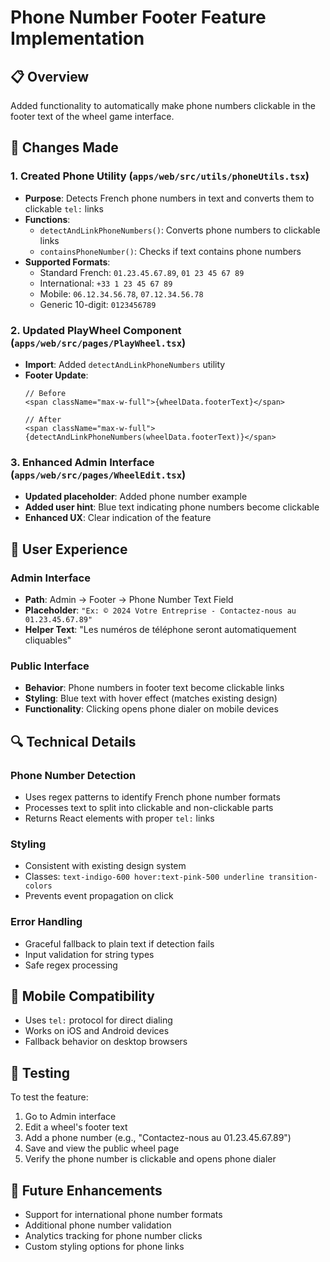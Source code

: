 # Phone Number Footer Feature Implementation

## 📋 Overview
Added functionality to automatically make phone numbers clickable in the footer text of the wheel game interface.

## 🔧 Changes Made

### 1. Created Phone Utility (`apps/web/src/utils/phoneUtils.tsx`)
- **Purpose**: Detects French phone numbers in text and converts them to clickable `tel:` links
- **Functions**:
  - `detectAndLinkPhoneNumbers()`: Converts phone numbers to clickable links
  - `containsPhoneNumber()`: Checks if text contains phone numbers
- **Supported Formats**:
  - Standard French: `01.23.45.67.89`, `01 23 45 67 89`
  - International: `+33 1 23 45 67 89`
  - Mobile: `06.12.34.56.78`, `07.12.34.56.78`
  - Generic 10-digit: `0123456789`

### 2. Updated PlayWheel Component (`apps/web/src/pages/PlayWheel.tsx`)
- **Import**: Added `detectAndLinkPhoneNumbers` utility
- **Footer Update**: 
  ```tsx
  // Before
  <span className="max-w-full">{wheelData.footerText}</span>
  
  // After  
  <span className="max-w-full">{detectAndLinkPhoneNumbers(wheelData.footerText)}</span>
  ```

### 3. Enhanced Admin Interface (`apps/web/src/pages/WheelEdit.tsx`)
- **Updated placeholder**: Added phone number example
- **Added user hint**: Blue text indicating phone numbers become clickable
- **Enhanced UX**: Clear indication of the feature

## 🎯 User Experience

### Admin Interface
- **Path**: Admin → Footer → Phone Number Text Field
- **Placeholder**: `"Ex: © 2024 Votre Entreprise - Contactez-nous au 01.23.45.67.89"`
- **Helper Text**: "Les numéros de téléphone seront automatiquement cliquables"

### Public Interface
- **Behavior**: Phone numbers in footer text become clickable links
- **Styling**: Blue text with hover effect (matches existing design)
- **Functionality**: Clicking opens phone dialer on mobile devices

## 🔍 Technical Details

### Phone Number Detection
- Uses regex patterns to identify French phone number formats
- Processes text to split into clickable and non-clickable parts
- Returns React elements with proper `tel:` links

### Styling
- Consistent with existing design system
- Classes: `text-indigo-600 hover:text-pink-500 underline transition-colors`
- Prevents event propagation on click

### Error Handling
- Graceful fallback to plain text if detection fails
- Input validation for string types
- Safe regex processing

## 📱 Mobile Compatibility
- Uses `tel:` protocol for direct dialing
- Works on iOS and Android devices
- Fallback behavior on desktop browsers

## 🧪 Testing
To test the feature:
1. Go to Admin interface
2. Edit a wheel's footer text
3. Add a phone number (e.g., "Contactez-nous au 01.23.45.67.89")
4. Save and view the public wheel page
5. Verify the phone number is clickable and opens phone dialer

## 🔄 Future Enhancements
- Support for international phone number formats
- Additional phone number validation
- Analytics tracking for phone number clicks
- Custom styling options for phone links